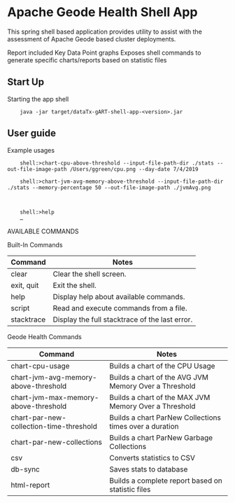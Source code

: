 # Apache Geode Health Shell App

This spring shell based application provides
utility to assist with the assessment of Apache Geode
based cluster deployments.


 Report included Key Data Point graphs
 Exposes shell commands to generate specific charts/reports based on statistic files

## Start Up
Starting the app shell

        java -jar target/dataTx-gART-shell-app-<version>.jar


## User guide

Example usages

        shell:>chart-cpu-above-threshold --input-file-path-dir ./stats --out-file-image-path /Users/ggreen/cpu.png --day-date 7/4/2019

        shell:>chart-jvm-avg-memory-above-threshold --input-file-path-dir ./stats --memory-percentage 50 --out-file-image-path ./jvmAvg.png



        shell:>help
        …

AVAILABLE COMMANDS

Built-In Commands

Command | Notes
-------- | ----------------
 clear      |  Clear the shell screen. 
 exit, quit |  Exit the shell.
 help       | Display help about available commands.
 script     |  Read and execute commands from a file.
 stacktrace | Display the full stacktrace of the last error.

Geode Health Commands

Command             | Notes
------------------- | ----------------
chart-cpu-usage     | Builds a chart of the CPU Usage
chart-jvm-avg-memory-above-threshold | Builds a chart of the AVG JVM Memory Over a Threshold
chart-jvm-max-memory-above-threshold | Builds a chart of the MAX JVM Memory Over a Threshold
chart-par-new-collection-time-threshold | Builds a chart ParNew Collections times over a duration
chart-par-new-collections               | Builds a chart ParNew Garbage Collections
csv                         | Converts statistics to CSV
db-sync                     | Saves stats to database
html-report                 |Builds a complete report based on statistic files